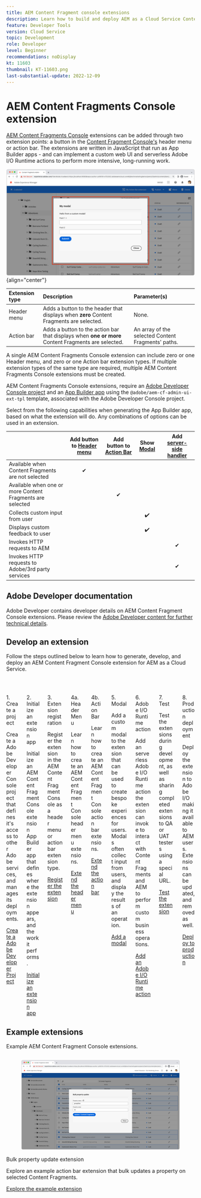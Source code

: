 ```yaml
---
title: AEM Content Fragment console extensions
description: Learn how to build and deploy AEM as a Cloud Service Content Fragment console extensions
feature: Developer Tools
version: Cloud Service
topic: Development
role: Developer
level: Beginner
recommendations: noDisplay
kt: 11603
thumbnail: KT-11603.png
last-substantial-update: 2022-12-09
---
```


# AEM Content Fragments Console extension

[AEM Content Fragments Console](https://experienceleague.adobe.com/docs/experience-manager-cloud-service/content/sites/administering/content-fragments/content-fragments-console.html) extensions can be added through two extension points: a button in the [Content Fragment Console's](https://experienceleague.adobe.com/docs/experience-manager-cloud-service/content/sites/administering/content-fragments/content-fragments-console.html) header menu or action bar. The extensions are written in JavaScript that run as App Builder apps - and can implement a custom web UI and serverless Adobe I/O Runtime actions to perform more intensive, long-running work.

![AEM Content Fragments Console extension](./assets/overview/example.png){align="center"}

| Extension type | Description | Parameter(s) |
| :--- | :--- | :--- |
| Header menu | Adds a button to the header that displays when __zero__ Content Fragments are selected. | None. |
| Action bar | Adds a button to the action bar that displays when __one or more__ Content Fragments are selected. | An array of the selected Content Fragments' paths. |

A single AEM Content Fragments Console extension can include zero or one Header menu, and zero or one Action bar extension types. If multiple extension types of the same type are required, multiple AEM Content Fragments Console extensions must be created.

AEM Content Fragments Console extensions, require an [Adobe Developer Console project](https://developer.adobe.com/uix/docs/services/aem-cf-console-admin/extension-development/#create-a-project-in-adobe-developer-console) and an [App Builder app](https://developer.adobe.com/uix/docs/services/aem-cf-console-admin/code-generation) using the `@adobe/aem-cf-admin-ui-ext-tpl` template, associated with the Adobe Developer Console project.

Select from the following capabilities when generating the App Builder app, based on what the extension will do. Any combinations of options can be used in an extension.

|                                            | Add button to [Header menu](./header-menu.md) | Add button to [Action Bar](./action-bar.md) | Show [Modal](./modal.md) | Add [server-side handler](./runtime-action.md) |  
| ------------------------------------------ | :-----------------------: | :----------------------: | :--------: | :--------------------:  |
| Available when Content Fragments are not selected | ✔                         |                          |            |                         |
| Available when one or more Content Fragments are selected |                           | ✔                        |            |                         |   
| Collects custom input from user                   |                           |                          | ✔️          |                         |
| Displays custom feedback to user           |                           |                          | ✔️          |                         |
| Invokes HTTP requests to AEM                       |                           |                          |            | ✔                       |
| Invokes HTTP requests to Adobe/3rd party services  |                           |                          |            | ✔                       |


## Adobe Developer documentation

Adobe Developer contains developer details on AEM Content Fragment Console extensions. Please review the [Adobe Developer content for further technical details](https://developer.adobe.com/uix/docs/).

## Develop an extension

Follow the steps outlined below to learn how to generate, develop, and deploy an AEM Content Fragment Console extension for AEM as a Cloud Service.

<div class="columns is-multiline">
    <!-- Create Adobe Developer Project -->
    <div class="column is-half-tablet is-half-desktop is-one-third-widescreen" aria-label="Create Adobe Developer Project">
        <div class="card">
            <div class="card-image">
                <figure class="image is-16by9">
                    <a href="https://developer.adobe.com/uix/docs/services/aem-cf-console-admin/extension-development/#create-a-project-in-adobe-developer-console" title="Create Adobe Developer Project" tabindex="-1" target="_adobe-developer-com">
                        <img class="is-bordered-r-small" src="./assets/project/card.png" alt="Create Adobe Developer Project">
                    </a>
                </figure>
            </div>
            <div class="card-content is-padded-small">
                <div class="content">
                    <p class="headline is-size-5 has-text-weight-bold">1. Create a project</p>
                    <p class="is-size-6">Create a Adobe Developer Console project that defines it's access to other Adobe services, and manages its deployments.</p>
                    <a href="https://developer.adobe.com/uix/docs/services/aem-cf-console-admin/extension-development/#create-a-project-in-adobe-developer-console" class="spectrum-Button spectrum-Button--outline spectrum-Button--primary spectrum-Button--sizeM" target="_adobe-developer-com">
                        <span class="spectrum-Button-label has-no-wrap has-text-weight-bold">Create a Adobe Developer Project</span>
                    </a>
                </div>
            </div>
        </div>
    </div>
    <!-- Generate an Extension app -->
    <div class="column is-half-tablet is-half-desktop is-one-third-widescreen" aria-label="Generate an Extension app">
        <div class="card">
            <div class="card-image">
                <figure class="image is-16by9">
                    <a href="https://developer.adobe.com/uix/docs/services/aem-cf-console-admin/code-generation/#launch-code-generation-during-project-initialization" title="Generate an Extension app" tabindex="-1" target="_adobe-developer-com">
                        <img class="is-bordered-r-small" src="./assets/initialize-app/card.png" alt="Initialize an extension app">
                    </a>
                </figure>
            </div>
            <div class="card-content is-padded-small">
                <div class="content">
                    <p class="headline is-size-5 has-text-weight-bold">2. Initialize an extension app</p>
                    <p class="is-size-6">Initialize an AEM Content Fragment Console extension App Builder app that defines where the extension appears, and the work it performs.</p>
                    <a href="https://developer.adobe.com/uix/docs/services/aem-cf-console-admin/code-generation/#launch-code-generation-during-project-initialization" class="spectrum-Button spectrum-Button--outline spectrum-Button--primary spectrum-Button--sizeM" target="_adobe-developer-com">
                        <span class="spectrum-Button-label has-no-wrap has-text-weight-bold">Initialize an extension app</span>
                    </a>
                </div>
            </div>
        </div>
    </div>
    <!-- Extension registration -->
    <div class="column is-half-tablet is-half-desktop is-one-third-widescreen" aria-label="Extension registration">
        <div class="card">
            <div class="card-image">
                <figure class="image is-16by9">
                    <a href="./extension-registration.md" title="Extension registration" tabindex="-1">
                        <img class="is-bordered-r-small" src="./assets/extension-registration/card.png" alt="Extension registration">
                    </a>
                </figure>
            </div>
            <div class="card-content is-padded-small">
                <div class="content">
                    <p class="headline is-size-5 has-text-weight-bold">3. Extension registration</p>
                    <p class="is-size-6">Register the extension in the AEM Content Fragment Console as a header menu or action bar extension type.</p>
                    <a href="./extension-registration.md" class="spectrum-Button spectrum-Button--outline spectrum-Button--primary spectrum-Button--sizeM">
                        <span class="spectrum-Button-label has-no-wrap has-text-weight-bold">Register the extension</span>
                    </a>
                </div>
            </div>
        </div>
    </div>
    <!-- Header Menu -->
    <div class="column is-half-tablet is-half-desktop is-one-third-widescreen" aria-label="Header menu">
        <div class="card">
            <div class="card-image">
                <figure class="image is-16by9">
                    <a href="./header-menu.md" title="Header menu" tabindex="-1">
                        <img class="is-bordered-r-small" src="./assets/header-menu/card.png" alt="Header menu">
                    </a>
                </figure>
            </div>
            <div class="card-content is-padded-small">
                <div class="content">
                    <p class="headline is-size-5 has-text-weight-bold">4a. Header Menu</p>
                    <p class="is-size-6">Learn how to create an AEM Content Fragment Console header menu extensions.</p>
                    <a href="./header-menu.md" class="spectrum-Button spectrum-Button--outline spectrum-Button--primary spectrum-Button--sizeM">
                        <span class="spectrum-Button-label has-no-wrap has-text-weight-bold">Extend the header menu</span>
                    </a>
                </div>
            </div>
        </div>
    </div>
    <!-- Action Bar -->
    <div class="column is-half-tablet is-half-desktop is-one-third-widescreen" aria-label="Action Bar">
        <div class="card">
            <div class="card-image">
                <figure class="image is-16by9">
                    <a href="./action-bar.md" title="Action Bar" tabindex="-1">
                        <img class="is-bordered-r-small" src="./assets/action-bar/card.png" alt="Action Bar">
                    </a>
                </figure>
            </div>
            <div class="card-content is-padded-small">
                <div class="content">
                    <p class="headline is-size-5 has-text-weight-bold">4b. Action Bar</p>
                    <p class="is-size-6">Learn how to create an AEM Content Fragment Console action bar extensions.</p>
                    <a href="./action-bar.md" class="spectrum-Button spectrum-Button--outline spectrum-Button--primary spectrum-Button--sizeM">
                        <span class="spectrum-Button-label has-no-wrap has-text-weight-bold">Extend the action bar</span>
                    </a>
                </div>
            </div>
        </div>
    </div>
    <!-- Modal -->
    <div class="column is-half-tablet is-half-desktop is-one-third-widescreen" aria-label="Modal">
        <div class="card">
            <div class="card-image">
                <figure class="image is-16by9">
                    <a href="./modal.md" title="Modal" tabindex="-1">
                        <img class="is-bordered-r-small" src="./assets/modal/card.png" alt="Modal">
                    </a>
                </figure>
            </div>
            <div class="card-content is-padded-small">
                <div class="content">
                    <p class="headline is-size-5 has-text-weight-bold">5. Modal</p>
                    <p class="is-size-6">Add a custom modal to the extension that can be used to create bespoke experiences for users. Modals often collect input from users, and display the results of an operation.</p>
                    <a href="./modal.md" class="spectrum-Button spectrum-Button--outline spectrum-Button--primary spectrum-Button--sizeM">
                        <span class="spectrum-Button-label has-no-wrap has-text-weight-bold">Add a modal</span>
                    </a>
                </div>
            </div>
        </div>
    </div>
    <!-- Adobe I/O Runtime action -->
    <div class="column is-half-tablet is-half-desktop is-one-third-widescreen" aria-label="Adobe I/O Runtime action">
        <div class="card">
            <div class="card-image">
                <figure class="image is-16by9">
                    <a href="./runtime-action.md" title="Adobe I/O Runtime action" tabindex="-1">
                        <img class="is-bordered-r-small" src="./assets/runtime-action/card.png" alt="Adobe I/O Runtime action">
                    </a>
                </figure>
            </div>
            <div class="card-content is-padded-small">
                <div class="content">
                    <p class="headline is-size-5 has-text-weight-bold">6. Adobe I/O Runtime action</p>
                    <p class="is-size-6">Add an serverless Adobe I/O Runtime action the extension can invoke to interact with Content Fragments and AEM to perform custom business operations.</p>
                    <a href="./runtime-action.md" class="spectrum-Button spectrum-Button--outline spectrum-Button--primary spectrum-Button--sizeM">
                        <span class="spectrum-Button-label has-no-wrap has-text-weight-bold">Add an Adobe I/O Runtime action</span>
                    </a>
                </div>
            </div>
        </div>
    </div>
    <!-- Test -->
    <div class="column is-half-tablet is-half-desktop is-one-third-widescreen" aria-label="Test">
        <div class="card">
            <div class="card-image">
                <figure class="image is-16by9">
                    <a href="./test.md" title="Test" tabindex="-1">
                        <img class="is-bordered-r-small" src="./assets/test/card.png" alt="Test">
                    </a>
                </figure>
            </div>
            <div class="card-content is-padded-small">
                <div class="content">
                    <p class="headline is-size-5 has-text-weight-bold">7. Test</p>
                    <p class="is-size-6">Test the extensions during development, as well as sharing completed extensions to  QA or UAT testers using a special URL.</p>
                    <a href="./test.md" class="spectrum-Button spectrum-Button--outline spectrum-Button--primary spectrum-Button--sizeM">
                        <span class="spectrum-Button-label has-no-wrap has-text-weight-bold">Test the extension</span>
                    </a>
                </div>
            </div>
        </div>
    </div>
    <!-- Extension deployment -->
    <div class="column is-half-tablet is-half-desktop is-one-third-widescreen" aria-label="Extension deployment">
        <div class="card">
            <div class="card-image">
                <figure class="image is-16by9">
                    <a href="./deploy.md" title="Extension deployment" tabindex="-1">
                        <img class="is-bordered-r-small" src="./assets/deploy/card.png" alt="Extension deployment">
                    </a>
                </figure>
            </div>
            <div class="card-content is-padded-small">
                <div class="content">
                    <p class="headline is-size-5 has-text-weight-bold">8. Production deployment</p>
                    <p class="is-size-6">Deploy the extension to Adobe I/O making it available to AEM users. Extensions can be updated, and removed as well.</p>
                    <a href="./deploy.md" class="spectrum-Button spectrum-Button--outline spectrum-Button--primary spectrum-Button--sizeM">
                        <span class="spectrum-Button-label has-no-wrap has-text-weight-bold">Deploy to production</span>
                    </a>
                </div>
            </div>
        </div>
    </div>
</div>

## Example extensions

Example AEM Content Fragment Console extensions.

<div class="columns is-multiline">
    <!-- Bulk property update extension -->
    <div class="column is-half-tablet is-half-desktop is-one-third-widescreen" aria-label="Bulk property update extension">
        <div class="card">
            <div class="card-image">
                <figure class="image is-16by9">
                    <a href="./example-extensions/bulk-property-update.md" title="Bulk property update extension" tabindex="-1">
                        <img class="is-bordered-r-small" src="./example-extensions/assets/bulk-property-update/card.png" alt="Bulk property update extension">
                    </a>
                </figure>
            </div>
            <div class="card-content is-padded-small">
                <div class="content">
                    <p class="headline is-size-5 has-text-weight-bold">Bulk property update extension</p>
                    <p class="is-size-6">Explore an example action bar extension that bulk updates a property on selected Content Fragments.</p>
                    <a href="./example-extensions/bulk-property-update.md" class="spectrum-Button spectrum-Button--outline spectrum-Button--primary spectrum-Button--sizeM">
                        <span class="spectrum-Button-label has-no-wrap has-text-weight-bold">Explore the example extension</span>
                    </a>
                </div>
            </div>
        </div>
    </div>
</div>
